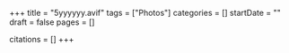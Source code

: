 +++
title = "5yyyyyy.avif"
tags = ["Photos"]
categories = []
startDate = ""
draft = false
pages = []

citations = []
+++
